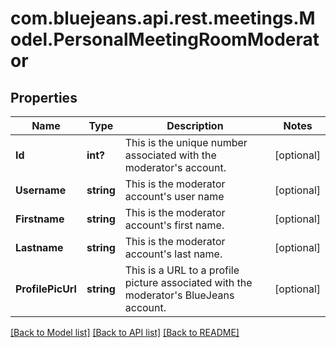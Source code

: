 # com.bluejeans.api.rest.meetings.Model.PersonalMeetingRoomModerator
## Properties

Name | Type | Description | Notes
------------ | ------------- | ------------- | -------------
**Id** | **int?** | This is the unique number associated with the moderator&#39;s account. | [optional] 
**Username** | **string** | This is the moderator account&#39;s user name | [optional] 
**Firstname** | **string** | This is the moderator account&#39;s first name. | [optional] 
**Lastname** | **string** | This is the moderator account&#39;s last name. | [optional] 
**ProfilePicUrl** | **string** | This is a URL to a profile picture associated with the moderator&#39;s BlueJeans account. | [optional] 

[[Back to Model list]](../README.md#documentation-for-models) [[Back to API list]](../README.md#documentation-for-api-endpoints) [[Back to README]](../README.md)

